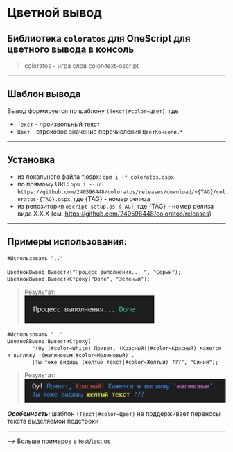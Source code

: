 # Цветной вывод

## Библиотека `coloratos` для OneScript для цветного вывода в консоль

> coloratos - игра слов color-text-oscript

----------------------------------------------------

## Шаблон вывода

Вывод формируется по шаблону `(Текст|#color=Цвет)`, где  
- `Текст` - произвольный текст  
- `Цвет` - строковое значение перечисления `ЦветКонсоли.*`

----------------------------------------------------

## Установка

- из локального файла *.ospx: `opm i -f coloratos.ospx`
- по прямому URL: `opm i --url https://github.com/240596448/coloratos/releases/download/v{TAG}/coloratos-{TAG}.ospx`, где {TAG} - номер релиза
- из репозитория `oscript setup.os {TAG}`, где {TAG} - номер релиза вида X.X.X (см. https://github.com/240596448/coloratos/releases)

----------------------------------------------------


## Примеры использования:

```bsl
#Использовать ".."

ЦветнойВывод.Вывести("Процесс выполнения... ", "Серый");
ЦветнойВывод.ВывестиСтроку("Done", "Зеленый");
``` 
> Результат:  
![doc/capture1.png](doc/capture1.png)

```bsl
#Использовать ".."
ЦветнойВывод.ВывестиСтроку(
		"(Оу!|#color=White) Привет, (Красный!|#color=Красный) Кажется я выгляжу '(малиновым|#color=Малиновый)'.
		|Ты тоже видишь (желтый текст|#color=Желтый) ???", "Синий");
```
> Результат:  
![doc/capture2.png](doc/capture2.png)


***Особенность:*** шаблон `(Текст|#color=Цвет)` не поддерживает переносы текста выделяемой подстроки  

-------------------------------------------------
[-->](test/test.os) Больше примеров в [test/test.os](test/test.os)
